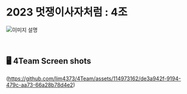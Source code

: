 # **2023 멋쟁이사자처럼 : 4조**

![이미지 설명](https://github.com/lim4373/4Team/assets/114973162/e3f276a7-084b-45a6-8baa-0ea7d062b6a0)




<br>

## 🖥️ **4Team Screen shots**

(https://github.com/lim4373/4Team/assets/114973162/de3a942f-9194-479c-aa73-66a28b78d4e2)
<br>




